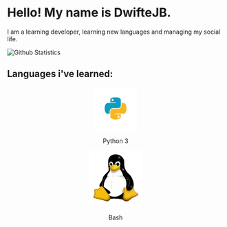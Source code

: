 # Hello! My name is DwifteJB.

I am a learning developer, learning new languages and managing my social life.

![Github Statistics](https://github-readme-stats.vercel.app/api?username=DwifteJB&show_icons=true&theme=dark)

## Languages i've learned:

<p align="center"><img src="https://github.com/DwifteJB/DwifteJB/raw/main/E542F508-4FCC-41D0-9A2E-16A39CF4F893.png" alt="py" height="100px" width="100px"/></p>
<p align="center">Python 3</p>

<p align="center"><img src="https://github.com/DwifteJB/DwifteJB/raw/main/3E1D7A8A-CAA3-4522-9051-061677F8F067.png" alt="linux tech" height="130px" width="125px"/></p>
<p align="center">Bash</p>
